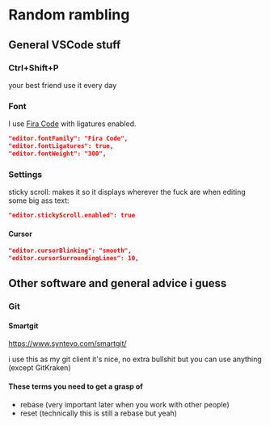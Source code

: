 # Random rambling

## General VSCode stuff

### Ctrl+Shift+P

your best friend
use it
every day

### Font

I use [Fira Code](https://github.com/tonsky/FiraCode) with ligatures enabled.

```json
"editor.fontFamily": "Fira Code",
"editor.fontLigatures": true,
"editor.fontWeight": "300",
```

### Settings

sticky scroll: makes it so it displays wherever the fuck are when editing some big ass text:

```json
"editor.stickyScroll.enabled": true
```

#### Cursor

```json
"editor.cursorBlinking": "smooth",
"editor.cursorSurroundingLines": 10,
```

## Other software and general advice i guess

### Git

#### Smartgit

https://www.syntevo.com/smartgit/

i use this as my git client
it's nice, no extra bullshit
but you can use anything (except GitKraken)

#### These terms you need to get a grasp of

* rebase (very important later when you work with other people)
* reset (technically this is still a rebase but yeah)
